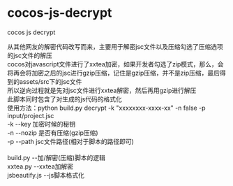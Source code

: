 # cocos-js-decrypt
cocos js decrypt

从其他网友的解密代码改写而来，主要用于解密jsc文件以及压缩勾选了压缩选项的jsc文件的解压</br>
cocos对javascript文件进行了xxtea加密，如果开发者勾选了zip模式，那么，会将再会将加密之后的jsc进行gzip压缩，记住是gzip压缩，并不是zip压缩，最后得到的assets/src下的jsc文件</br>
所以逆向过程就是先对jsc文件进行xxtea解密，然后再用gzip进行解压</br>
此脚本同时包含了对生成的js代码的格式化</br>
使用方法：python build.py decrypt -k "xxxxxxxx-xxxx-xx" -n false -p input/project.jsc</br>
-k --key 加密时候的秘钥</br>
-n --nozip 是否有压缩(gzip压缩)</br>
-p --path jsc文件路径(相对于脚本的路径即可)</br>
</br>
build.py --加/解密(压缩)脚本的逻辑</br>
xxtea.py --xxtea加解密</br>
jsbeautify.js --js脚本格式化</br>
